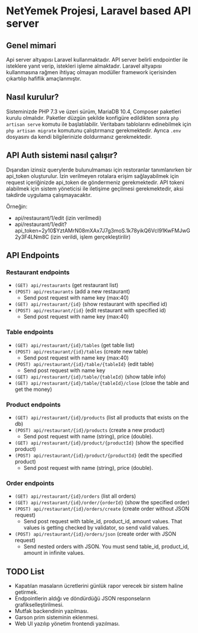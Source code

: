 # NetYemek Projesi, Laravel based API server

## Genel mimari
Api server altyapısı Laravel kullanmaktadır. API server belirli endpointler ile isteklere yanıt verip, istekleri işleme almaktadır. Laravel altyapısı kullanmasına rağmen ihtiyaç olmayan modüller framework içerisinden çıkartılıp hafiflik amaçlanmıştır.

## Nasıl kurulur?
Sisteminizde PHP 7.3 ve üzeri sürüm, MariaDB 10.4, Composer paketleri kurulu olmalıdır. Paketler düzgün şekilde konfigüre edildikten sonra `php artisan serve` komutu ile başlatılabilir.
Veritabanı tablolarını edinebilmek için `php artisan migrate` komutunu çalıştırmanız gerekmektedir. Ayrıca `.env` dosyasını da kendi bilgilerinizle doldurmanız gerekmektedir.

## API Auth sistemi nasıl çalışır?
Dışarıdan izinsiz querylerde bulunulmaması için restoranlar tanımlanırken bir api_token oluşturulur.
İzin verilmeyen rotalara erişim sağlayabilmek için request içeriğinizde api_token de göndermeniz gerekmektedir. 
API tokeni alabilmek için sistem yöneticisi ile iletişime geçilmesi gerekmektedir, aksi takdirde uygulama çalışmayacaktır.

Örneğin:
* api/restaurant/1/edit (izin verilmedi)
* api/restaurant/1/edit?api_token=$2y$10$YztAMrN08mXAx7J7g3moS.1k78yikQ6VcI91KwFMJwG2y3F4LNm8C (izin verildi, işlem gerçekleştirilir)

## API Endpoints

### Restaurant endpoints
* `(GET) api/restaurants` (get restaurant list)
* `(POST) api/restaurants` (add a new restaurant)
  * Send post request with name key (max:40)
* `(GET) api/restaurant/{id}` (show restaurant with specified id)
* `(POST) api/restaurant/{id}` (edit restaurant with specified id)
   * Send post request with name key (max:40)
   

### Table endpoints
* `(GET) api/restaurant/{id}/tables` (get table list)
* `(POST) api/restaurant/{id}/tables` (create new table)
    * Send post request with name key (max:40)
* `(POST) api/restaurant/{id}/table/{tableId}` (edit table)
    * Send post request with name key
* `(GET) api/restaurant/{id}/table/{tableId}` (show table info)
* `(GET) api/restaurant/{id}/table/{tableId}/close` (close the table and get the money)


### Product endpoints
* `(GET) api/restaurant/{id}/products` (list all products that exists on the db)
* `(POST) api/restaurant/{id}/products` (create a new product)
    * Send post request with name (string), price (double).
* `(GET) api/restaurant/{id}/product/{productId}` (show the specified product)
* `(POST) api/restaurant/{id}/product/{productId}` (edit the specified product)
    * Send post request with name (string), price (double).


### Order endpoints
* `(GET) api/restaurant/{id}/orders` (list all orders)
* `(GET) api/restaurant/{id}/order/{orderId}` (show the specified order)
* `(POST) api/restaurant/{id}/orders/create` (create order without JSON request)
    * Send post request with table_id, product_id, amount values. That values is getting checked by validator, so send valid values.
* `(POST) api/restaurant/{id}/orders/json` (create order with JSON request)
    * Send nested orders with JSON. You must send table_id, product_id, amount in infinite values. 


## TODO List
* Kapatılan masaların ücretlerini günlük rapor verecek bir sistem haline getirmek.
* Endpointlerin aldığı ve döndürdüğü JSON responseların grafikselleştirilmesi.
* Mutfak backendinin yazılması.
* Garson prim sisteminin eklenmesi.
* Web UI yazılıp yönetim frontendi yazılması.
